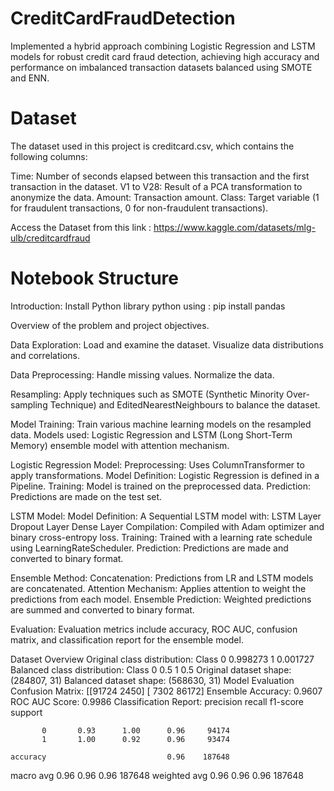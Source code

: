 # CreditCardFraudDetection
Implemented a hybrid approach combining Logistic Regression and LSTM models for robust credit card fraud detection, achieving high accuracy and performance on imbalanced transaction datasets balanced using SMOTE and ENN.

# Dataset

The dataset used in this project is creditcard.csv, which contains the following columns:

Time: Number of seconds elapsed between this transaction and the first transaction in the dataset.
V1 to V28: Result of a PCA transformation to anonymize the data.
Amount: Transaction amount.
Class: Target variable (1 for fraudulent transactions, 0 for non-fraudulent transactions).

Access the Dataset from this link : https://www.kaggle.com/datasets/mlg-ulb/creditcardfraud

# Notebook Structure

Introduction:
Install Python library python using : pip install pandas

Overview of the problem and project objectives.

Data Exploration:
Load and examine the dataset.
Visualize data distributions and correlations.

Data Preprocessing:
Handle missing values.
Normalize the data.

Resampling:
Apply techniques such as SMOTE (Synthetic Minority Over-sampling Technique) and EditedNearestNeighbours to balance the dataset.

Model Training:
Train various machine learning models on the resampled data.
Models used: Logistic Regression and LSTM (Long Short-Term Memory) ensemble model with attention mechanism.

Logistic Regression Model:
Preprocessing: Uses ColumnTransformer to apply transformations.
Model Definition: Logistic Regression is defined in a Pipeline.
Training: Model is trained on the preprocessed data.
Prediction: Predictions are made on the test set.

LSTM Model:
Model Definition: A Sequential LSTM model with:
LSTM Layer
Dropout Layer
Dense Layer
Compilation: Compiled with Adam optimizer and binary cross-entropy loss.
Training: Trained with a learning rate schedule using LearningRateScheduler.
Prediction: Predictions are made and converted to binary format.

Ensemble Method:
Concatenation: Predictions from LR and LSTM models are concatenated.
Attention Mechanism: Applies attention to weight the predictions from each model.
Ensemble Prediction: Weighted predictions are summed and converted to binary format.

Evaluation:
Evaluation metrics include accuracy, ROC AUC, confusion matrix, and classification report for the ensemble model.

Dataset Overview
Original class distribution:
Class
0 0.998273
1 0.001727
Balanced class distribution:
Class
0 0.5
1 0.5
Original dataset shape: (284807, 31)
Balanced dataset shape: (568630, 31)
Model Evaluation
Confusion Matrix:
 [[91724 2450]
 [ 7302 86172]
Ensemble Accuracy: 0.9607
ROC AUC Score: 0.9986
Classification Report:
              precision    recall  f1-score   support

           0       0.93      1.00      0.96     94174
           1       1.00      0.92      0.96     93474

    accuracy                           0.96    187648
   macro avg       0.96      0.96      0.96    187648
weighted avg       0.96      0.96      0.96    187648



